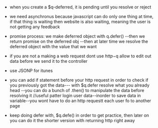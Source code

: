 * when you create a $q-deferred, it is pending until you resolve or reject

* we need asynchronus because javascript can do only one thing at time, if that thing is waiting then website is also waiting, meaning the user is not getting any feedback

* promise process: we make deferred object with q.defer() --then we return promise on the deferred obj --then at later time we resolve the deferred object with the value that we want

* if you are not a making a web request dont use $http
    -$q allow to edit out data before we send it to the controller

* use JSONP for itunes

* you can add  if statement before your http request in order to check if you previously got the data--- with $q.defer resolve what you already head
    --you can do a bunch of .then() to manipulate the data before resolving it
    //useful patter login user data--inorder to save data in variable--you wont have to do an http requestt each user fo to another page

* keep doing defer with, $q.defe() in order to get practice, then later on you can do it the shorter version with returning http right away
